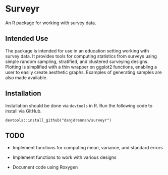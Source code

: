 # Surveyr

An R package for working with survey data.

## Intended Use

The package is intended for use in an education setting working with survey data.
It provides tools for computing statistics from surveys using simple random
sampling, stratified, and clustered surveying designs.
Plotting is simplified with a thin wrapper on ggplot2 functions, enabling a user
to easily create aesthetic graphs.
Examples of generating samples are also made available.


## Installation

Installation should be done via `devtools` in R.
Run the following code to install via GitHub.

```{r}
devtools::install_github("danjdrennan/surveyr")
```


## TODO

* Implement functions for computing mean, variance, and standard errors

* Implement functions to work with various designs

* Document code using Roxygen

